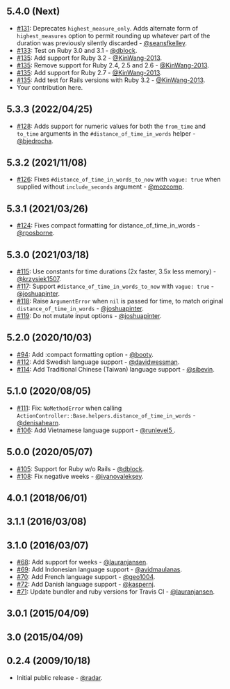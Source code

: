 ## 5.4.0 (Next)

* [#131](https://github.com/radar/distance_of_time_in_words/pull/131): Deprecates `highest_measure_only`. Adds alternate form of `highest_measures` option to permit rounding up whatever part of the duration was previously silently discarded - [@seansfkelley](https://github.com/seansfkelley).
* [#133](https://github.com/radar/distance_of_time_in_words/pull/133): Test on Ruby 3.0 and 3.1 - [@dblock](https://github.com/dblock).
* [#135](https://github.com/radar/distance_of_time_in_words/pull/135): Add support for Ruby 3.2 - [@KinWang-2013](https://github.com/KinWang-2013).
* [#135](https://github.com/radar/distance_of_time_in_words/pull/135): Remove support for Ruby 2.4, 2.5 and 2.6 - [@KinWang-2013](https://github.com/KinWang-2013).
* [#135](https://github.com/radar/distance_of_time_in_words/pull/135): Add support for Ruby 2.7 - [@KinWang-2013](https://github.com/KinWang-2013).
* [#135](https://github.com/radar/distance_of_time_in_words/pull/135): Add test for Rails versions with Ruby 3.2 - [@KinWang-2013](https://github.com/KinWang-2013).
* Your contribution here.

## 5.3.3 (2022/04/25)

* [#128](https://github.com/radar/distance_of_time_in_words/pull/128): Adds support for numeric values for both the `from_time` and `to_time` arguments in the `#distance_of_time_in_words` helper - [@bjedrocha](https://github.com/bjedrocha).

## 5.3.2 (2021/11/08)

* [#126](https://github.com/radar/distance_of_time_in_words/pull/126): Fixes `#distance_of_time_in_words_to_now` with `vague: true` when supplied without `include_seconds` argument - [@mozcomp](https://github.com/mozcomp).

## 5.3.1 (2021/03/26)

* [#124](https://github.com/radar/distance_of_time_in_words/pull/124): Fixes compact formatting for distance_of_time_in_words - [@rposborne](https://github.com/rposborne).

## 5.3.0 (2021/03/18)

* [#115](https://github.com/radar/distance_of_time_in_words/pull/115): Use constants for time durations (2x faster, 3.5x less memory) - [@krzysiek1507](https://github.com/krzysiek1507).
* [#117](https://github.com/radar/distance_of_time_in_words/pull/117): Support `#distance_of_time_in_words_to_now` with `vague: true` - [@joshuapinter](https://github.com/joshuapinter).
* [#118](https://github.com/radar/distance_of_time_in_words/pull/118): Raise `ArgumentError` when `nil` is passed for time, to match original `distance_of_time_in_words` - [@joshuapinter](https://github.com/joshuapinter).
* [#119](https://github.com/radar/distance_of_time_in_words/pull/119): Do not mutate input options - [@joshuapinter](https://github.com/joshuapinter).

## 5.2.0 (2020/10/03)

* [#94](https://github.com/radar/distance_of_time_in_words/pull/94): Add :compact formatting option - [@booty](https://github.com/booty).
* [#112](https://github.com/radar/distance_of_time_in_words/pull/112): Add Swedish language support - [@davidwessman](https://github.com/davidwessman).
* [#114](https://github.com/radar/distance_of_time_in_words/pull/114): Add Traditional Chinese (Taiwan) language support - [@sibevin](https://github.com/sibevin).

## 5.1.0 (2020/08/05)

* [#111](https://github.com/radar/distance_of_time_in_words/pull/111): Fix: `NoMethodError` when calling `ActionController::Base.helpers.distance_of_time_in_words` - [@denisahearn](https://github.com/denisahearn).
* [#106](https://github.com/radar/distance_of_time_in_words/pull/106): Add Vietnamese language support - [@runlevel5 ](https://github.com/runlevel5).

## 5.0.0 (2020/05/07)

* [#105](https://github.com/radar/distance_of_time_in_words/pull/105): Support for Ruby w/o Rails - [@dblock](https://github.com/dblock).
* [#108](https://github.com/radar/distance_of_time_in_words/pull/108): Fix negative weeks - [@ivanovaleksey](https://github.com/ivanovaleksey).

## 4.0.1 (2018/06/01)

## 3.1.1 (2016/03/08)

## 3.1.0 (2016/03/07)

* [#68](https://github.com/radar/dotiw/pull/68): Add support for weeks - [@lauranjansen](https://github.com/lauranjansen).
* [#69](https://github.com/radar/dotiw/pull/69): Add Indonesian language support - [@avidmaulanas](https://github.com/avidmaulanas).
* [#70](https://github.com/radar/dotiw/pull/70): Add French language support - [@geo1004](https://github.com/geo1004).
* [#72](https://github.com/radar/dotiw/pull/72): Add Danish language support - [@kaspernj](https://github.com/kaspernj).
* [#71](https://github.com/radar/dotiw/pull/71): Update bundler and ruby versions for Travis CI - [@lauranjansen](https://github.com/lauranjansen).

## 3.0.1 (2015/04/09)

## 3.0 (2015/04/09)

## 0.2.4 (2009/10/18)

* Initial public release - [@radar](https://github.com/radar).
